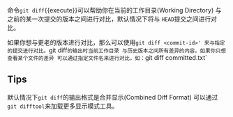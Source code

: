 命令`git diff`{{execute}}可以帮助你在当前的工作目录(Working Directory)
与之前的某一次提交的版本之间进行对比，默认情况下将与
`HEAD`提交之间进行对比。

如果你想与更老的版本进行对比，那么可以使用`git diff <commit-id>'
来与指定的提交进行对比。`git diff`的输出时当前工作目录
与历史版本之间所有差异的内容。如果你只想查看某个文件的差异
可以通过指定文件名来进行对比，如：`git diff committed.txt`

## Tips
默认情况下`git diff`的输出格式是合并显示(Combined Diff Format)
可以通过`git difftool`来加载更多显示模式工具。